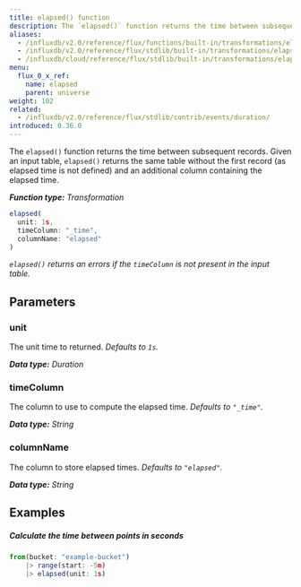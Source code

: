 ```yaml
---
title: elapsed() function
description: The `elapsed()` function returns the time between subsequent records.
aliases:
  - /influxdb/v2.0/reference/flux/functions/built-in/transformations/elapsed/
  - /influxdb/v2.0/reference/flux/stdlib/built-in/transformations/elapsed/
  - /influxdb/cloud/reference/flux/stdlib/built-in/transformations/elapsed/
menu:
  flux_0_x_ref:
    name: elapsed
    parent: universe
weight: 102
related:
  - /influxdb/v2.0/reference/flux/stdlib/contrib/events/duration/
introduced: 0.36.0
---
```


The `elapsed()` function returns the time between subsequent records.
Given an input table, `elapsed()` returns the same table without the first record
(as elapsed time is not defined) and an additional column containing the elapsed time.

_**Function type:** Transformation_  

```js
elapsed(
  unit: 1s,
  timeColumn: "_time",
  columnName: "elapsed"
)
```

_`elapsed()` returns an errors if the `timeColumn` is not present in the input table._

## Parameters

### unit
The unit time to returned.
_Defaults to `1s`._

_**Data type:** Duration_

### timeColumn
The column to use to compute the elapsed time.
_Defaults to `"_time"`._

_**Data type:** String_

### columnName
The column to store elapsed times.
_Defaults to `"elapsed"`._

_**Data type:** String_

## Examples

##### Calculate the time between points in seconds
```js
from(bucket: "example-bucket")
	|> range(start: -5m)
	|> elapsed(unit: 1s)
```
